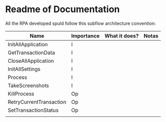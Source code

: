 # Readme of Documentation

All the RPA developed spuld follow this subflow architecture convention:

| Name | Importance | What it does? | Notas |
| --- | --- | --- | --- |
| InitAllApplication | I |  |  | 
| GetTransactionData | I |  |  | 
| CloseAllApplication | I |  |  |
| InitAllSettings | I |  |  |
| Process | I |  |  |
| TakeScreenshots | I |  |  |
| KillProcess | Op |  |  |
| RetryCurrentTransaction | Op |  |  |
| SetTransactionStatus | Op |  |  |
|  |  |  |  |







